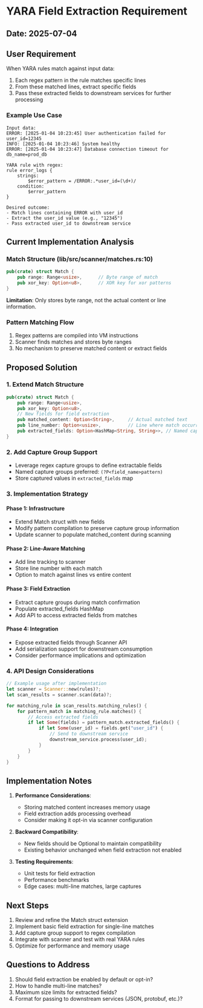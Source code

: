 # YARA Field Extraction Requirement

## Date: 2025-07-04

## User Requirement

When YARA rules match against input data:
1. Each regex pattern in the rule matches specific lines
2. From these matched lines, extract specific fields
3. Pass these extracted fields to downstream services for further processing

### Example Use Case
```
Input data:
ERROR: [2025-01-04 10:23:45] User authentication failed for user_id=12345
INFO: [2025-01-04 10:23:46] System healthy
ERROR: [2025-01-04 10:23:47] Database connection timeout for db_name=prod_db

YARA rule with regex:
rule error_logs {
    strings:
        $error_pattern = /ERROR:.*user_id=(\d+)/
    condition:
        $error_pattern
}

Desired outcome:
- Match lines containing ERROR with user_id
- Extract the user_id value (e.g., "12345")
- Pass extracted user_id to downstream service
```

## Current Implementation Analysis

### Match Structure (lib/src/scanner/matches.rs:10)
```rust
pub(crate) struct Match {
    pub range: Range<usize>,      // Byte range of match
    pub xor_key: Option<u8>,      // XOR key for xor patterns
}
```

**Limitation**: Only stores byte range, not the actual content or line information.

### Pattern Matching Flow
1. Regex patterns are compiled into VM instructions
2. Scanner finds matches and stores byte ranges
3. No mechanism to preserve matched content or extract fields

## Proposed Solution

### 1. Extend Match Structure
```rust
pub(crate) struct Match {
    pub range: Range<usize>,
    pub xor_key: Option<u8>,
    // New fields for field extraction
    pub matched_content: Option<String>,     // Actual matched text
    pub line_number: Option<usize>,          // Line where match occurred
    pub extracted_fields: Option<HashMap<String, String>>, // Named captures
}
```

### 2. Add Capture Group Support
- Leverage regex capture groups to define extractable fields
- Named capture groups preferred: `(?P<field_name>pattern)`
- Store captured values in `extracted_fields` map

### 3. Implementation Strategy

#### Phase 1: Infrastructure
- Extend Match struct with new fields
- Modify pattern compilation to preserve capture group information
- Update scanner to populate matched_content during scanning

#### Phase 2: Line-Aware Matching
- Add line tracking to scanner
- Store line number with each match
- Option to match against lines vs entire content

#### Phase 3: Field Extraction
- Extract capture groups during match confirmation
- Populate extracted_fields HashMap
- Add API to access extracted fields from matches

#### Phase 4: Integration
- Expose extracted fields through Scanner API
- Add serialization support for downstream consumption
- Consider performance implications and optimization

### 4. API Design Considerations
```rust
// Example usage after implementation
let scanner = Scanner::new(rules)?;
let scan_results = scanner.scan(data)?;

for matching_rule in scan_results.matching_rules() {
    for pattern_match in matching_rule.matches() {
        // Access extracted fields
        if let Some(fields) = pattern_match.extracted_fields() {
            if let Some(user_id) = fields.get("user_id") {
                // Send to downstream service
                downstream_service.process(user_id);
            }
        }
    }
}
```

## Implementation Notes

1. **Performance Considerations**:
   - Storing matched content increases memory usage
   - Field extraction adds processing overhead
   - Consider making it opt-in via scanner configuration

2. **Backward Compatibility**:
   - New fields should be Optional to maintain compatibility
   - Existing behavior unchanged when field extraction not enabled

3. **Testing Requirements**:
   - Unit tests for field extraction
   - Performance benchmarks
   - Edge cases: multi-line matches, large captures

## Next Steps

1. Review and refine the Match struct extension
2. Implement basic field extraction for single-line matches
3. Add capture group support to regex compilation
4. Integrate with scanner and test with real YARA rules
5. Optimize for performance and memory usage

## Questions to Address

1. Should field extraction be enabled by default or opt-in?
2. How to handle multi-line matches?
3. Maximum size limits for extracted fields?
4. Format for passing to downstream services (JSON, protobuf, etc.)?